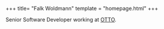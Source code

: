 +++
title= "Falk Woldmann"
template = "homepage.html"
+++

Senior Software Developer working at [OTTO](https://www.otto.de/).
